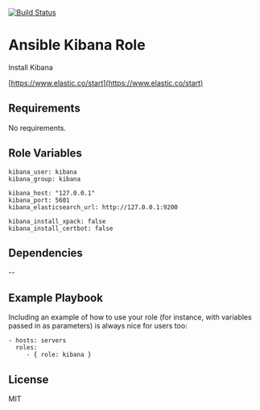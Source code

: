 [![Build Status](https://travis-ci.org/orlissenberg/ansible-kibana.svg)](https://travis-ci.org/orlissenberg/ansible-kibana)

Ansible Kibana Role
===================

Install Kibana

[https://www.elastic.co/start](https://www.elastic.co/start)

Requirements
------------

No requirements.

Role Variables
--------------

    kibana_user: kibana
    kibana_group: kibana

    kibana_host: "127.0.0.1"
    kibana_port: 5601
    kibana_elasticsearch_url: http://127.0.0.1:9200

    kibana_install_xpack: false
    kibana_install_certbot: false

Dependencies
------------

--

Example Playbook
----------------

Including an example of how to use your role (for instance, with variables passed in as parameters) is always nice for users too:

    - hosts: servers
      roles:
         - { role: kibana }

License
-------

MIT

